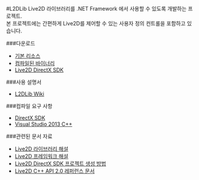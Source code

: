 #L2DLib
Live2D 라이브러리를 .NET Framework 에서 사용할 수 있도록 개발하는 프로젝트.  
본 프로젝트에는 간편하게 Live2D를 제어할 수 있는 사용자 정의 컨트롤을 포함하고 있습니다.

###다운로드
* [기본 리소스](https://bitbucket.org/iodesme/l2dlib/downloads/Resources.zip)
* [컴파일된 바이너리](https://bitbucket.org/iodesme/l2dlib/downloads/Stable%201.0.0.0.zip)
* [Live2D DirectX SDK](https://bitbucket.org/iodesme/l2dlib/downloads/Live2D%20DirectX%20SDK.zip)

###사용 설명서
* [L2DLib Wiki](https://github.com/iodes/L2DLib/wiki)

###컴파일 요구 사항
* [DirectX SDK](https://www.microsoft.com/en-us/download/details.aspx?id=6812)
* [Visual Studio 2013 C++](https://www.visualstudio.com/ko/vs/older-downloads/)

###관련된 문서 자료
* [Live2D 라이브러리 해설](http://sites.cybernoids.jp/cubism2/sdk_tutorial/live2d_library)
* [Live2D 프레임워크 해설](http://sites.cybernoids.jp/cubism2/sdk_tutorial/framework)
* [Live2D DirectX SDK 프로젝트 생성 방법](http://sites.cybernoids.jp/cubism2/sdk_tutorial/platform-setting/directx/createproject)
* [Live2D C++ API 2.0 레퍼런스 문서](http://doc.live2d.com/api/core/cpp2.0e/index.html)
